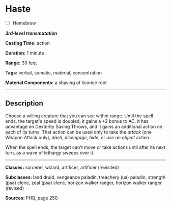 # Haste

- [ ] Homebrew

***3rd-level transmutation***

**Casting Time:** action

**Duration:** 1 minute

**Range:** 30 feet

**Tags:** verbal, somatic, material, concentration

**Material Components:** a shaving of licorice root

---

## Description
Choose a willing creature that you can see within range.
Until the spell ends, the target's speed is doubled, it gains a +2 bonus to AC, it has advantage on Dexterity Saving Throws, and it gains an additional action on each of its turns.
That action can be used only to take the *attack* (one Weapon Attack only), *dash*, *disengage*, *hide*, or *use an object* action.

When the spell ends, the target can't move or take actions until after its next turn, as a wave of lethargy sweeps over it.

---

**Classes:** sorcerer, wizard, artificer, artificer (revisited)

**Subclasses:** land druid, vengeance paladin, treachery (ua) paladin, strength (psa) cleric, zeal (psa) cleric, horizon walker ranger, horizon walker ranger (revised)

**Sources:** PHB, page 250
